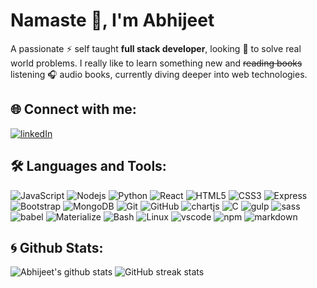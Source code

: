 <!-- Hi there 👋️, my name is Abhijeet
I am a full stack developer looking to solve real world problems. I really like to learn something new and ~~reading books~~ listening audio books, currently diving deeper into web technologies.
Skills
- HTML / CSS / SASS / JavaScript / ReactJs
- ES6 / Reack Hooks
- NodeJs / ExpressJs
- MongoDB / Mongoose
- Materialize CSS / Bootstrap
- Python 3
- Git
- CLI / Linux / SSH / Shell Scripting / Gulp
- C
-->


# Namaste 🙏️, I'm Abhijeet

A passionate ⚡ self taught **full stack developer**, looking 👀 to solve real world problems. I really like to learn something new and ~~reading books~~ listening 🎧 audio books, currently diving deeper into web technologies.


## 🌐 Connect with me:
[![linkedIn](https://img.shields.io/badge/LinkedIn-black?style=flat-square&logo=linkedin&logoColor=0077B5)](https://www.linkedin.com/in/abhijeet-dev/)

## 🛠️ Languages and Tools:
![JavaScript](https://img.shields.io/badge/JavaScript-black?style=flat-square&logo=javascript)
![Nodejs](https://img.shields.io/badge/Nodejs-black?style=flat-square&logo=Node.js)
![Python](https://img.shields.io/badge/-Python-black?style=flat-square&logo=Python)
![React](https://img.shields.io/badge/-React-black?style=flat-square&logo=react)
![HTML5](https://img.shields.io/badge/-HTML5-black?style=flat-square&logo=html5&logoColor=E34F26)
![CSS3](https://img.shields.io/badge/-CSS3-black?style=flat-square&logo=css3&logoColor=1572B6)
![Express](https://img.shields.io/badge/-Express.js-black?style=flat-square&logo=Express)
![Bootstrap](https://img.shields.io/badge/-Bootstrap-black?style=flat-square&logo=bootstrap)
![MongoDB](https://img.shields.io/badge/-MongoDB-black?style=flat-square&logo=mongodb)
![Git](https://img.shields.io/badge/-Git-black?style=flat-square&logo=git)
![GitHub](https://img.shields.io/badge/-GitHub-black?style=flat-square&logo=github)
![chartjs](https://img.shields.io/badge/-Chart.js-black?style=flat-square)
![C](https://img.shields.io/badge/-C_language-black?style=flat-square&logo=c)
![gulp](https://img.shields.io/badge/-Gulp-black?style=flat-square&logo=gulp)
![sass](https://img.shields.io/badge/-SASS-black?style=flat-square&logo=Sass)
![babel](https://img.shields.io/badge/-Babel-black?style=flat-square&logo=Babel)
![Materialize](https://img.shields.io/badge/-Materialize_CSS-black?style=flat-square&logo=Materialize)
![Bash](https://img.shields.io/badge/-CLI-black?style=flat-square&logo=GNU-Bash)
![Linux](https://img.shields.io/badge/-Linux-black?style=flat-square&logo=Linux)
![vscode](https://img.shields.io/badge/-VS_Code-black?style=flat-square&logo=visual-studio-code&logoColor=007ACC)
![npm](https://img.shields.io/badge/-npm-black?style=flat-square&logo=npm)
![markdown](https://img.shields.io/badge/-Markdown-black?style=flat-square&logo=markdown)




## 🌀 Github Stats:
  
![Abhijeet's github stats](https://github-readme-stats.vercel.app/api?username=abhijeet199&show_icons=true&title_color=fff&icon_color=79ff97&text_color=9f9f9f&bg_color=151515)
![GitHub streak stats](https://github-readme-streak-stats.herokuapp.com/?user=abhijeet199&theme=dark)  
